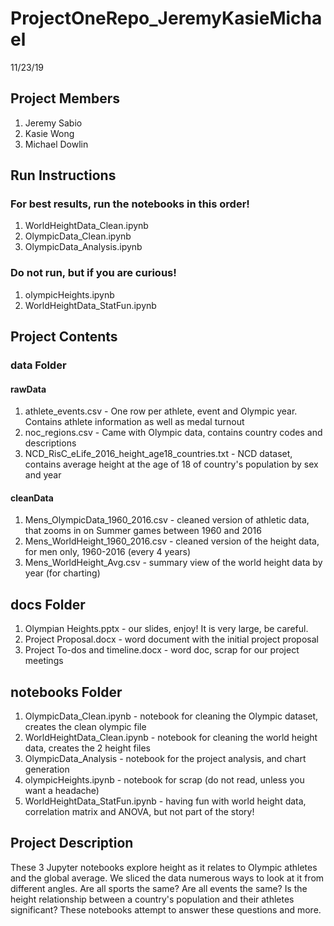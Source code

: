 # ProjectOneRepo_JeremyKasieMichael
11/23/19

## Project Members
1. Jeremy Sabio
2. Kasie Wong
3. Michael Dowlin

## Run Instructions
### For best results, run the notebooks in this order!
1. WorldHeightData_Clean.ipynb
2. OlympicData_Clean.ipynb
3. OlympicData_Analysis.ipynb

### Do not run, but if you are curious!
1. olympicHeights.ipynb
2. WorldHeightData_StatFun.ipynb

## Project Contents
### data Folder
#### rawData
1. athlete_events.csv - One row per athlete, event and Olympic year.  Contains athlete information as well as medal turnout
2. noc_regions.csv - Came with Olympic data, contains country codes and descriptions
3. NCD_RisC_eLife_2016_height_age18_countries.txt - NCD dataset, contains average height at the age of 18 of country's population by sex and year 

#### cleanData
1. Mens_OlympicData_1960_2016.csv - cleaned version of athletic data, that zooms in on Summer games between 1960 and 2016
2. Mens_WorldHeight_1960_2016.csv - cleaned version of the height data, for men only, 1960-2016 (every 4 years)
3. Mens_WorldHeight_Avg.csv - summary view of the world height data by year (for charting)

## docs Folder
1. Olympian Heights.pptx - our slides, enjoy!  It is very large, be careful.
2. Project Proposal.docx - word document with the initial project proposal
3. Project To-dos and timeline.docx - word doc, scrap for our project meetings

## notebooks Folder
1. OlympicData_Clean.ipynb - notebook for cleaning the Olympic dataset, creates the clean olympic file
2. WorldHeightData_Clean.ipynb - notebook for cleaning the world height data, creates the 2 height files
3. OlympicData_Analysis - notebook for the project analysis, and chart generation
4. olympicHeights.ipynb - notebook for scrap (do not read, unless you want a headache)
5. WorldHeightData_StatFun.ipynb - having fun with world height data, correlation matrix and ANOVA, but not part of the story!

## Project Description
These 3 Jupyter notebooks explore height as it relates to Olympic athletes and the global average.  We sliced the data numerous ways to look at it from different angles.  Are all sports the same?  Are all events the same?  Is the height relationship between a country's population and their athletes significant?  These notebooks attempt to answer these questions and more.  




